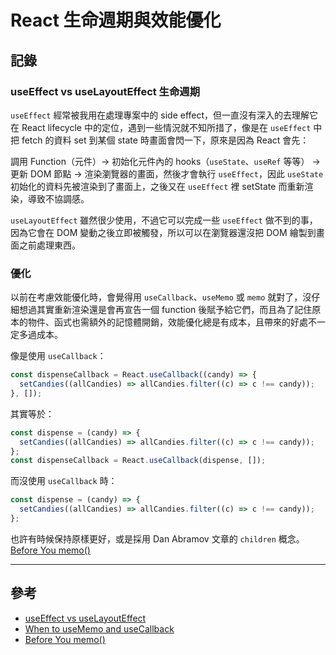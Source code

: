 # React 生命週期與效能優化

## 記錄

### useEffect vs useLayoutEffect 生命週期

`useEffect` 經常被我用在處理專案中的 side effect，但一直沒有深入的去理解它在 React lifecycle 中的定位，遇到一些情況就不知所措了，像是在 `useEffect` 中把 fetch 的資料 set 到某個 state 時畫面會閃一下，原來是因為 React 會先：

調用 Function（元件）-> 初始化元件內的 hooks（`useState`、`useRef` 等等） -> 更新 DOM 節點 -> 渲染瀏覽器的畫面，然後才會執行 `useEffect`，因此 `useState` 初始化的資料先被渲染到了畫面上，之後又在 `useEffect` 裡 setState 而重新渲染，導致不協調感。

`useLayoutEffect` 雖然很少使用，不過它可以完成一些 `useEffect` 做不到的事，因為它會在 DOM 變動之後立即被觸發，所以可以在瀏覽器還沒把 DOM 繪製到畫面之前處理東西。

### 優化

以前在考慮效能優化時，會覺得用 `useCallback`、`useMemo` 或 `memo` 就對了，沒仔細想過其實重新渲染還是會再宣告一個 function 後賦予給它們，而且為了記住原本的物件、函式也需額外的記憶體開銷，效能優化總是有成本，且帶來的好處不一定多過成本。

像是使用 `useCallback`：

```javascript
const dispenseCallback = React.useCallback((candy) => {
  setCandies((allCandies) => allCandies.filter((c) => c !== candy));
}, []);
```

其實等於：

```javascript
const dispense = (candy) => {
  setCandies((allCandies) => allCandies.filter((c) => c !== candy));
};
const dispenseCallback = React.useCallback(dispense, []);
```

而沒使用 `useCallback` 時：

```javascript
const dispense = (candy) => {
  setCandies((allCandies) => allCandies.filter((c) => c !== candy));
};
```

也許有時候保持原樣更好，或是採用 Dan Abramov 文章的 `children` 概念。
[Before You memo()](https://overreacted.io/zh-hant/before-you-memo/)

---

## 參考

- [useEffect vs useLayoutEffect](https://kentcdodds.com/blog/useeffect-vs-uselayouteffect)
- [When to useMemo and useCallback](https://kentcdodds.com/blog/usememo-and-usecallback)
- [Before You memo()](https://overreacted.io/zh-hant/before-you-memo/)
